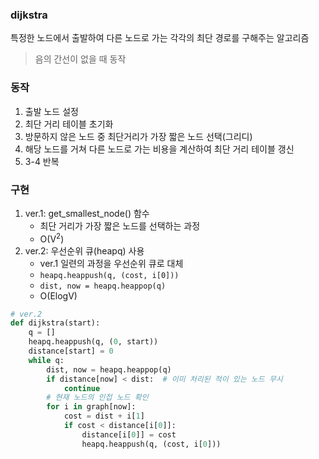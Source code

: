 ### dijkstra
특정한 노드에서 출발하여 다른 노드로 가는 각각의 최단 경로를 구해주는 알고리즘
> 음의 간선이 없을 때 동작

### 동작
1. 출발 노드 설정
2. 최단 거리 테이블 초기화
3. 방문하지 않은 노드 중 최단거리가 가장 짧은 노드 선택(그리디)
4. 해당 노드를 거쳐 다른 노드로 가는 비용을 계산하여 최단 거리 테이블 갱신
5. 3-4 반복

### 구현
1. ver.1: get_smallest_node() 함수
   * 최단 거리가 가장 짧은 노드를 선택하는 과정
   * O(V<sup>2</sup>)
2. ver.2: 우선순위 큐(heapq) 사용
   * ver.1 일련의 과정을 우선순위 큐로 대체
   * ```heapq.heappush(q, (cost, i[0]))```
   * ```dist, now = heapq.heappop(q)```
   * O(ElogV)
```python
# ver.2
def dijkstra(start):
    q = []
    heapq.heappush(q, (0, start))
    distance[start] = 0
    while q:
        dist, now = heapq.heappop(q)
        if distance[now] < dist:  # 이미 처리된 적이 있는 노드 무시
            continue
        # 현재 노드의 인접 노드 확인
        for i in graph[now]:
            cost = dist + i[1]
            if cost < distance[i[0]]:
                distance[i[0]] = cost
                heapq.heappush(q, (cost, i[0]))
```
